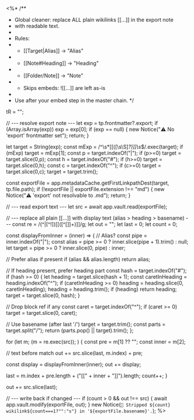 <%*
/**
 * Global cleaner: replace ALL plain wikilinks [[...]] in the export note
 * with readable text.
 *
 * Rules:
 *  - [[Target|Alias]] -> "Alias"
 *  - [[Note#Heading]] -> "Heading"
 *  - [[Folder/Note]]  -> "Note"
 *  - Skips embeds: ![[...]] are left as-is
 *
 * Use after your embed step in the master chain.
 */

tR = "";

// --- resolve export note ---
let exp = tp.frontmatter?.export; if (Array.isArray(exp)) exp = exp[0];
if (exp == null) { new Notice("⚠️ No 'export' frontmatter set"); return; }

let target = String(exp);
const mExp = /^\s*\[\[([\s\S]*?)\]\]\s*$/.exec(target); if (mExp) target = mExp[1];
const p = target.indexOf("|"); if (p>=0) target = target.slice(0,p);
const h = target.indexOf("#"); if (h>=0) target = target.slice(0,h);
const c = target.indexOf("^"); if (c>=0) target = target.slice(0,c);
target = target.trim();

const exportFile = app.metadataCache.getFirstLinkpathDest(target, tp.file.path);
if (!exportFile || exportFile.extension !== "md") { new Notice("⚠️ 'export' not resolvable to .md"); return; }

// --- read export text ---
let src = await app.vault.read(exportFile);

// --- replace all plain [[...]] with display text (alias > heading > basename) ---
const re = /(^|[^!])\[\[([^[\]]+)\]\]/g;
let out = "";
let last = 0;
let count = 0;

const displayFromInner = (inner) => {
  // Alias?
  const pipe = inner.indexOf("|");
  const alias = pipe >= 0 ? inner.slice(pipe + 1).trim() : null;
  let target = pipe >= 0 ? inner.slice(0, pipe) : inner;

  // Prefer alias if present
  if (alias && alias.length) return alias;

  // If heading present, prefer heading part
  const hash = target.indexOf("#");
  if (hash >= 0) {
    let heading = target.slice(hash + 1);
    const caretInHeading = heading.indexOf("^");
    if (caretInHeading >= 0) heading = heading.slice(0, caretInHeading);
    heading = heading.trim();
    if (heading) return heading;
    target = target.slice(0, hash);
  }

  // Drop block ref if any
  const caret = target.indexOf("^");
  if (caret >= 0) target = target.slice(0, caret);

  // Use basename (after last '/')
  target = target.trim();
  const parts = target.split("/");
  return (parts.pop() || target).trim();
};

for (let m; (m = re.exec(src)); ) {
  const pre = m[1] ?? "";
  const inner = m[2];

  // text before match
  out += src.slice(last, m.index) + pre;

  const display = displayFromInner(inner);
  out += display;

  last = m.index + pre.length + ("[[" + inner + "]]").length;
  count++;
}

out += src.slice(last);

// --- write back if changed ---
if (count > 0 && out !== src) {
  await app.vault.modify(exportFile, out);
}
new Notice(`🔗 Stripped ${count} wikilink${count===1?"":"s"} in '${exportFile.basename}'.`);
%>